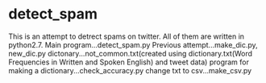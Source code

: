 # detect_spam
This is an  attempt to detrect spams on twitter.
All of them are written in python2.7.
Main program...detect_spam.py
Previous attempt...make_dic.py, new_dic.py
dictonary...not_common.txt(created using dictionary.txt(Word Frequencies in Written and Spoken English) and tweet data)
program for making a dictionary...check_accuracy.py
change txt to csv...make_csv.py
